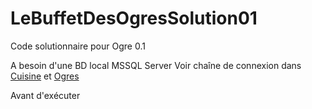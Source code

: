# LeBuffetDesOgresSolution01
Code solutionnaire pour Ogre 0.1

A besoin d'une BD local MSSQL Server 
Voir chaîne de connexion dans [Cuisine](/ModelesScaffoldes/BuffetBDContext.cs) et [Ogres](/Ogres/Modeles/BuffetBDContext)


Avant d'exécuter
